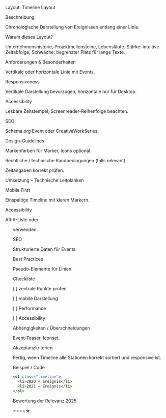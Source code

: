 Layout: Timeline Layout

Beschreibung

Chronologische Darstellung von Ereignissen entlang einer Linie.

Warum dieses Layout?

Unternehmenshistorie, Projektmeilensteine, Lebensläufe. Stärke: intuitive Zeitabfolge; Schwäche: begrenzter Platz für lange Texte.

Anforderungen & Besonderheiten

Vertikale oder horizontale Linie mit Events.

Responsiveness

Vertikale Darstellung bevorzugen, horizontale nur für Desktop.

Accessibility

Lesbare Zeitstempel, Screenreader-Reihenfolge beachten.

SEO

Schema.org Event oder CreativeWorkSeries.

Design-Guidelines

Markenfarben für Marker, Icons optional.

Rechtliche / technische Randbedingungen (falls relevant)

Zeitangaben korrekt prüfen.

Umsetzung – Technische Leitplanken

Mobile First

Einspaltige Timeline mit klaren Markern.

Accessibility

ARIA-Liste oder <ol> verwenden.

SEO

Strukturierte Daten für Events.

Best Practices

Pseudo-Elemente für Linien.

Checkliste

[ ] zentrale Punkte prüfen

[ ] mobile Darstellung

[ ] Performance

[ ] Accessibility

Abhängigkeiten / Überschneidungen

Event-Teaser, Iconset.

Akzeptanzkriterien

Fertig, wenn Timeline alle Stationen korrekt sortiert und responsive ist.

Beispiel / Code

```html
<ol class="timeline">
  <li>2020 – Ereignis</li>
  <li>2021 – Ereignis</li>
</ol>
```

Bewertung der Relevanz 2025

⭐⭐⭐⭐☆

